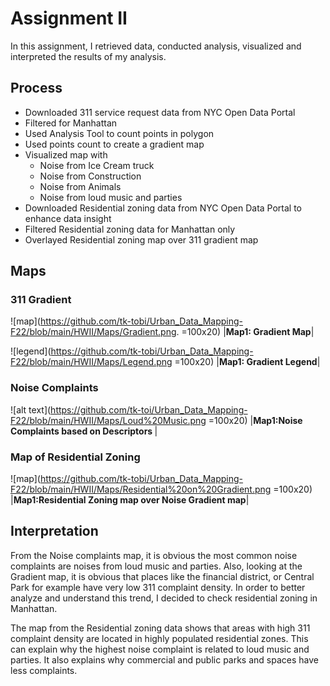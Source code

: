 

# Assignment II

In this assignment, I retrieved data, conducted analysis, visualized and interpreted the results of my analysis.

## Process

* Downloaded 311 service request data from NYC Open Data Portal
* Filtered for Manhattan
* Used Analysis Tool to count points in polygon
* Used points count to create a gradient map
* Visualized map with
     * Noise from Ice Cream truck
     * Noise from Construction
     * Noise from Animals
     * Noise from loud music and parties
* Downloaded Residential zoning data from NYC Open Data Portal to enhance data insight
* Filtered Residential zoning data for Manhattan only
* Overlayed Residential zoning map over 311 gradient map
  




## Maps
### 311 Gradient
![map](https://github.com/tk-tobi/Urban_Data_Mapping-F22/blob/main/HWII/Maps/Gradient.png. =100x20)
|<b>Map1: Gradient Map</b>|

![legend](https://github.com/tk-tobi/Urban_Data_Mapping-F22/blob/main/HWII/Maps/Legend.png   =100x20)
|<b>Map1: Gradient Legend</b>|

### Noise Complaints
![alt text](https://github.com/tk-toi/Urban_Data_Mapping-F22/blob/main/HWII/Maps/Loud%20Music.png   =100x20)
|<b>Map1:Noise Complaints based on Descriptors </b>|


### Map of Residential Zoning
![map](https://github.com/tk-tobi/Urban_Data_Mapping-F22/blob/main/HWII/Maps/Residential%20on%20Gradient.png   =100x20)
|<b>Map1:Residential Zoning map over Noise Gradient map</b>|

## Interpretation 

From the Noise complaints map, it is obvious the most common noise complaints are noises from loud music and parties. Also, looking at the Gradient map, it is obvious that places like the financial district, or Central Park for example have very low 311 complaint density. In order to better analyze and understand this trend, I decided to check residential zoning in Manhattan. 

The map from the Residential zoning data shows that areas with high 311 complaint density are located in highly populated residential zones. This can explain why the highest noise complaint is related to loud music and parties. It also explains why commercial and public parks and spaces have less complaints.

